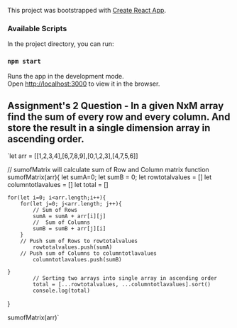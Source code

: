 This project was bootstrapped with [Create React App](https://github.com/facebook/create-react-app).

### Available Scripts

In the project directory, you can run:

### `npm start`

Runs the app in the development mode.<br />
Open [http://localhost:3000](http://localhost:3000) to view it in the browser.

## Assignment's 2 Question - In a given NxM array find the sum of every row and every column. And store the result in a single dimension array in ascending order. 


`let arr = [[1,2,3,4],[6,7,8,9],[0,1,2,3],[4,7,5,6]]

// sumofMatrix will calculate sum of Row and Column matrix
function sumofMatrix(arr){
    let sumA=0;
    let sumB = 0;
    let rowtotalvalues = []
    let columntotlavalues = []
    let total = []
    
    for(let i=0; i<arr.length;i++){
        for(let j=0; j<arr.length; j++){
            // Sum of Rows
            sumA = sumA + arr[i][j]
            //  Sum of Columns
            sumB = sumB + arr[j][i]             
        }
        // Push sum of Rows to rowtotalvalues
            rowtotalvalues.push(sumA)
        // Push sum of Columns to columntotlavalues
            columntotlavalues.push(sumB)
            
    }
            // Sorting two arrays into single array in ascending order
            total = [...rowtotalvalues, ...columntotlavalues].sort()
            console.log(total)
}

sumofMatrix(arr)`

